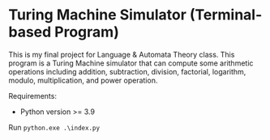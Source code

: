 # Turing Machine Simulator (Terminal-based Program)

This is my final project for Language & Automata Theory class. This program is a Turing Machine simulator that can compute some arithmetic operations including addition, subtraction, division, factorial, logarithm, modulo, multiplication, and power operation.

Requirements:

- Python version >= 3.9

Run
`python.exe .\index.py`
